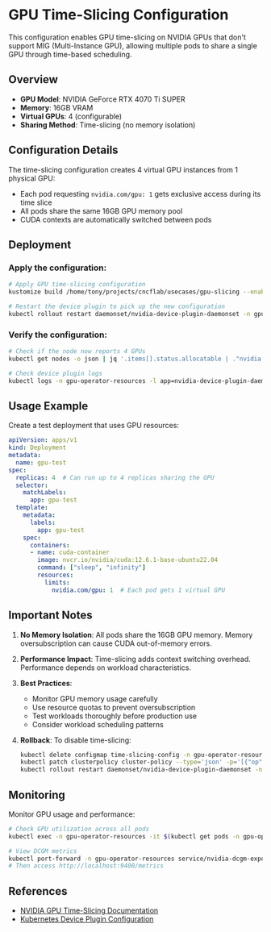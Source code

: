 # GPU Time-Slicing Configuration

This configuration enables GPU time-slicing on NVIDIA GPUs that don't support MIG (Multi-Instance GPU), allowing multiple pods to share a single GPU through time-based scheduling.

## Overview

- **GPU Model**: NVIDIA GeForce RTX 4070 Ti SUPER
- **Memory**: 16GB VRAM
- **Virtual GPUs**: 4 (configurable)
- **Sharing Method**: Time-slicing (no memory isolation)

## Configuration Details

The time-slicing configuration creates 4 virtual GPU instances from 1 physical GPU:
- Each pod requesting `nvidia.com/gpu: 1` gets exclusive access during its time slice
- All pods share the same 16GB GPU memory pool
- CUDA contexts are automatically switched between pods

## Deployment

### Apply the configuration:

```bash
# Apply GPU time-slicing configuration
kustomize build /home/tony/projects/cncflab/usecases/gpu-slicing --enable-helm | kubectl apply -f -

# Restart the device plugin to pick up the new configuration
kubectl rollout restart daemonset/nvidia-device-plugin-daemonset -n gpu-operator-resources
```

### Verify the configuration:

```bash
# Check if the node now reports 4 GPUs
kubectl get nodes -o json | jq '.items[].status.allocatable | ."nvidia.com/gpu"'

# Check device plugin logs
kubectl logs -n gpu-operator-resources -l app=nvidia-device-plugin-daemonset
```

## Usage Example

Create a test deployment that uses GPU resources:

```yaml
apiVersion: apps/v1
kind: Deployment
metadata:
  name: gpu-test
spec:
  replicas: 4  # Can run up to 4 replicas sharing the GPU
  selector:
    matchLabels:
      app: gpu-test
  template:
    metadata:
      labels:
        app: gpu-test
    spec:
      containers:
      - name: cuda-container
        image: nvcr.io/nvidia/cuda:12.6.1-base-ubuntu22.04
        command: ["sleep", "infinity"]
        resources:
          limits:
            nvidia.com/gpu: 1  # Each pod gets 1 virtual GPU
```

## Important Notes

1. **No Memory Isolation**: All pods share the 16GB GPU memory. Memory oversubscription can cause CUDA out-of-memory errors.

2. **Performance Impact**: Time-slicing adds context switching overhead. Performance depends on workload characteristics.

3. **Best Practices**:
   - Monitor GPU memory usage carefully
   - Use resource quotas to prevent oversubscription
   - Test workloads thoroughly before production use
   - Consider workload scheduling patterns

4. **Rollback**: To disable time-slicing:
   ```bash
   kubectl delete configmap time-slicing-config -n gpu-operator-resources
   kubectl patch clusterpolicy cluster-policy --type='json' -p='[{"op": "remove", "path": "/spec/devicePlugin/config"}]'
   kubectl rollout restart daemonset/nvidia-device-plugin-daemonset -n gpu-operator-resources
   ```

## Monitoring

Monitor GPU usage and performance:

```bash
# Check GPU utilization across all pods
kubectl exec -n gpu-operator-resources -it $(kubectl get pods -n gpu-operator-resources -l app=nvidia-dcgm-exporter -o name | head -1) -- nvidia-smi

# View DCGM metrics
kubectl port-forward -n gpu-operator-resources service/nvidia-dcgm-exporter 9400:9400
# Then access http://localhost:9400/metrics
```

## References

- [NVIDIA GPU Time-Slicing Documentation](https://docs.nvidia.com/datacenter/cloud-native/gpu-operator/gpu-sharing.html)
- [Kubernetes Device Plugin Configuration](https://github.com/NVIDIA/k8s-device-plugin#shared-access-to-gpus-with-cuda-time-slicing)